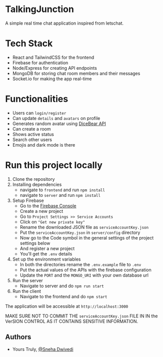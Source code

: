 # TalkingJunction
A simple real time chat application inspired from letschat.

# Tech Stack
- React and TailwindCSS for the frontend
- Firebase for authentication
- Node/Express for creating API endpoints
- MongoDB for storing chat room members and their messages
- Socket.io for making the app real-time

# Functionalities
- Users can `login/register`
- Can update `details` and `avatars` on profile
- Generates random avatar using [DiceBear API](https://avatars.dicebear.com/docs/http-api)
- Can create a room
- Shows active status
- Search other users
- Emojis and dark mode is there

# Run this project locally
1. Clone the repository
2. Installing dependencies
   - navigate to `frontend` and run `npm install`
   - navigate to `server` and run `npm install`
3. Setup Firebase
   - Go to the [Firebase Console](https://console.firebase.google.com/)
   - Create a new project
   - Go to `Project Settings >> Service Accounts`
   - Click on `"Get new private key"`
   - Rename the downloaded JSON file as `serviceAccountKey.json`
   - Put the  `serviceAccountKey.json` in `server/config` directory
   - Now go to the Code symbol in the general settings of the project settings below
   - And register a new project
   - You'll get the `.env` details
4. Set up the environment variables
   - In both the directories rename the `.env.example` file to `.env`
   - Put the actual values of the APIs with the firebase configuration
   - Update the `PORT` and the `MONGO_URI` with your own database url
5. Run the server
   - Navigate to server and do `npm run start`
6. Run the client
   - Navigate to the frontend and do `npm start`

The application will be accessible at `http://localhost:3000`

MAKE SURE NOT TO COMMIT THE `serviceAccountKey.json` FILE IN IN the VerSION CONTROL AS IT CONTAINS SENSITIVE INFORMATION.


## Authors
- Yours Truly, [@Sneha Dwivedi](https://github.com/dwivedisneha)
